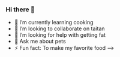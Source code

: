 ### Hi there 👋




- 🌱 I’m currently learning cooking
- 👯 I’m looking to collaborate on taitan
- 🤔 I’m looking for help with getting fat
- 💬 Ask me about pets
- ⚡ Fun fact: To make my favorite food
-->
